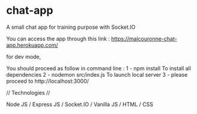 # chat-app
A small chat app for training purpose with Socket.IO 

You can access the app through this link : https://malcouronne-chat-app.herokuapp.com/

for dev mode, 

You should proceed as follow in command line : 
1 - npm install               To install all dependencies
2 - nodemon src/index.js      To launch local server
3 - please proceed to http://localhost:3000/ 

// Technologies //

Node JS / Express JS / Socket.IO / Vanilla JS / HTML / CSS 
